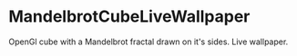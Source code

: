 # MandelbrotCubeLiveWallpaper
OpenGl cube with a Mandelbrot fractal drawn on it's sides. Live wallpaper.
